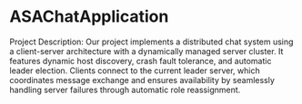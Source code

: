 # ASAChatApplication

Project Description: Our project implements a distributed chat system using a client-server architecture with a dynamically managed server cluster. It features dynamic host discovery, crash fault tolerance, and automatic leader election. Clients connect to the current leader server, which coordinates message exchange and ensures availability by seamlessly handling server failures through automatic role reassignment.
